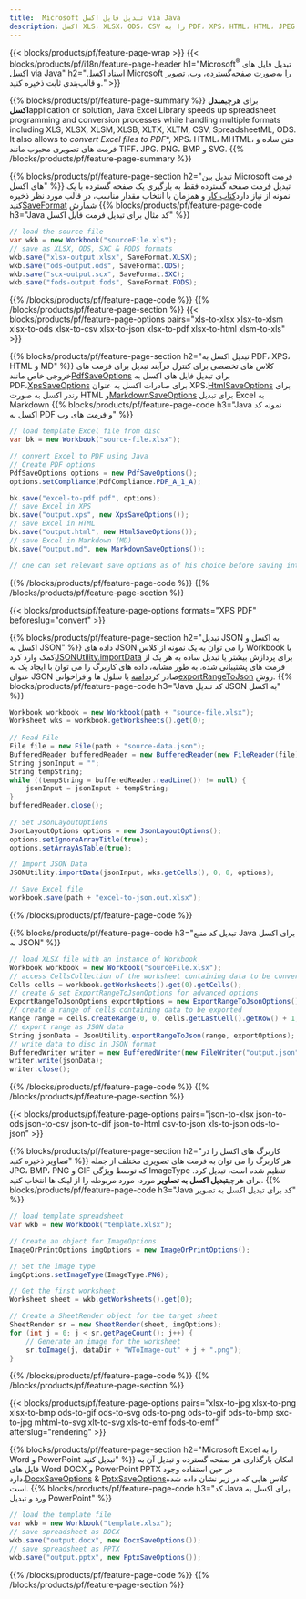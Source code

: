 ```yaml
---
title:  Microsoft تبدیل فایل اکسل via Java
description: اکسل XLS، XLSX، ODS، CSV را به PDF، XPS، HTML، HTML، JPEG، JPEG، JPEG، JPEG، JPEG، JPEG، JPEG، JPEG، JPEG، JPEG، JPEG، JPEG، JPEG، JPEG، PDF، PDF. کد 81
---
```

{{< blocks/products/pf/feature-page-wrap >}}
{{< blocks/products/pf/i18n/feature-page-header h1="Microsoft<sup>&reg;</sup> تبدیل فایل های اکسل via Java" h2="اسناد اکسل Microsoft را به‌صورت صفحه‌گسترده، وب، تصویر و قالب‌بندی ثابت ذخیره کنید." >}}

{{% blocks/products/pf/feature-page-summary %}}
 برای هرچی**مبدل اکسل**application or solution, Java Excel Library speeds up spreadsheet programming and conversion processes while handling multiple formats including XLS, XLSX, XLSM, XLSB, XLTX, XLTM, CSV, SpreadsheetML, ODS. It also allows to *convert Excel files to PDF**, XPS، HTML، MHTML، متن ساده و فرمت های تصویری محبوب مانند TIFF، JPG، PNG، BMP و SVG.
{{% /blocks/products/pf/feature-page-summary %}}

{{% blocks/products/pf/feature-page-section h2="تبدیل بین Microsoft فرمت های اکسل" %}}
 تبدیل فرمت صفحه گسترده فقط به بارگیری یک صفحه گسترده با یک نمونه از نیاز دارد[کتاب کار](https://reference.aspose.com/cells/java/com.aspose.cells/Workbook) و همزمان با انتخاب مقدار مناسب، در قالب مورد نظر ذخیره کنید[SaveFormat](https://reference.aspose.com/cells/java/com.aspose.cells/SaveFormat) شمارش
{{% blocks/products/pf/feature-page-code h3="Java کد مثال برای تبدیل فرمت فایل اکسل" %}}

```cs
// load the source file
var wkb = new Workbook("sourceFile.xls");
// save as XLSX, ODS, SXC & FODS formats
wkb.save("xlsx-output.xlsx", SaveFormat.XLSX);
wkb.save("ods-output.ods", SaveFormat.ODS);
wkb.save("scx-output.scx", SaveFormat.SXC);
wkb.save("fods-output.fods", SaveFormat.FODS);
```
{{% /blocks/products/pf/feature-page-code %}}
{{% /blocks/products/pf/feature-page-section %}}
{{< blocks/products/pf/feature-page-options pairs="xls-to-xlsx xlsx-to-xlsm xlsx-to-ods xlsx-to-csv xlsx-to-json xlsx-to-pdf xlsx-to-html xlsm-to-xls" >}}


{{% blocks/products/pf/feature-page-section h2="تبدیل اکسل به PDF، XPS، HTML و MD" %}}
 کلاس های تخصصی برای کنترل فرآیند تبدیل برای فرمت های خروجی خاص مانند[PdfSaveOptions](https://reference.aspose.com/cells/java/com.aspose.cells/PdfSaveOptions) برای تبدیل فایل های اکسل به PDF،[XpsSaveOptions](https://reference.aspose.com/cells/java/com.aspose.cells/XpsSaveOptions) برای صادرات اکسل به عنوان XPS،[HtmlSaveOptions](https://reference.aspose.com/cells/java/com.aspose.cells/HtmlSaveOptions) برای رندر اکسل به صورت HTML و[MarkdownSaveOptions](https://reference.aspose.com/cells/java/com.aspose.cells/MarkdownSaveOptions) برای تبدیل Excel به Markdown
{{% blocks/products/pf/feature-page-code h3="Java نمونه کد اکسل به PDF و فرمت های وب" %}}

```cs
// load template Excel file from disc
var bk = new Workbook("source-file.xlsx");

// convert Excel to PDF using Java
// Create PDF options
PdfSaveOptions options = new PdfSaveOptions();
options.setCompliance(PdfCompliance.PDF_A_1_A);

bk.save("excel-to-pdf.pdf", options);
// save Excel in XPS
bk.save("output.xps", new XpsSaveOptions());
// save Excel in HTML
bk.save("output.html", new HtmlSaveOptions());
// save Excel in Markdown (MD)
bk.save("output.md", new MarkdownSaveOptions());

// one can set relevant save options as of his choice before saving into relevant format
```
{{% /blocks/products/pf/feature-page-code %}}
{{% /blocks/products/pf/feature-page-section %}}

{{< blocks/products/pf/feature-page-options formats="XPS PDF" beforeslug="convert" >}}

{{% blocks/products/pf/feature-page-section h2="تبدیل JSON به اکسل و اکسل به JSON" %}}
 داده های JSON را می توان به یک نمونه از کلاس Workbook با کمک وارد کرد[JSONUtility.importData](https://reference.aspose.com/cells/java/com.aspose.cells/jsonutility#importData) برای پردازش بیشتر یا تبدیل ساده به هر یک از فرمت های پشتیبانی شده. به طور مشابه، داده های کاربرگ را می توان با ایجاد یک به عنوان JSON صادر کرد[دامنه](https://reference.aspose.com/cells/java/com.aspose.cells/range) یا سلول ها و فراخوانی[exportRangeToJson](https://reference.aspose.com/cells/java/com.aspose.cells/jsonutility) روش.
{{% blocks/products/pf/feature-page-code h3="Java کد تبدیل JSON به اکسل" %}}
```cs
Workbook workbook = new Workbook(path + "source-file.xlsx");
Worksheet wks = workbook.getWorksheets().get(0);
		
// Read File
File file = new File(path + "source-data.json");
BufferedReader bufferedReader = new BufferedReader(new FileReader(file));
String jsonInput = "";
String tempString;
while ((tempString = bufferedReader.readLine()) != null) {
	jsonInput = jsonInput + tempString; 
}
bufferedReader.close();
							
// Set JsonLayoutOptions
JsonLayoutOptions options = new JsonLayoutOptions();
options.setIgnoreArrayTitle(true);
options.setArrayAsTable(true);

// Import JSON Data
JSONUtility.importData(jsonInput, wks.getCells(), 0, 0, options);

// Save Excel file
workbook.save(path + "excel-to-json.out.xlsx");
```
{{% /blocks/products/pf/feature-page-code %}}

{{% blocks/products/pf/feature-page-code h3="تبدیل کد منبع Java برای اکسل به JSON" %}}
```cs
// load XLSX file with an instance of Workbook
Workbook workbook = new Workbook("sourceFile.xlsx");
// access CellsCollection of the worksheet containing data to be converted
Cells cells = workbook.getWorksheets().get(0).getCells();
// create & set ExportRangeToJsonOptions for advanced options
ExportRangeToJsonOptions exportOptions = new ExportRangeToJsonOptions();
// create a range of cells containing data to be exported
Range range = cells.createRange(0, 0, cells.getLastCell().getRow() + 1, cells.getLastCell().getColumn() + 1);
// export range as JSON data
String jsonData = JsonUtility.exportRangeToJson(range, exportOptions);
// write data to disc in JSON format
BufferedWriter writer = new BufferedWriter(new FileWriter("output.json"));
writer.write(jsonData);
writer.close();    
```
{{% /blocks/products/pf/feature-page-code %}}
{{% /blocks/products/pf/feature-page-section %}}

{{< blocks/products/pf/feature-page-options pairs="json-to-xlsx json-to-ods json-to-csv json-to-dif json-to-html csv-to-json xls-to-json ods-to-json" >}}

{{% blocks/products/pf/feature-page-section h2="کاربرگ های اکسل را در تصاویر ذخیره کنید" %}}
 هر کاربرگ را می توان به فرمت های تصویری مختلف از جمله JPG، BMP، PNG و GIF که توسط ویژگی ImageType تنظیم شده است، تبدیل کرد. برای هرچی**تبدیل اکسل به تصاویر** مورد، مورد مربوطه را از لینک ها انتخاب کنید.
{{% blocks/products/pf/feature-page-code h3="Java کد برای تبدیل اکسل به تصویر" %}}
```cs
// load template spreadsheet
var wkb = new Workbook("template.xlsx");

// Create an object for ImageOptions
ImageOrPrintOptions imgOptions = new ImageOrPrintOptions();

// Set the image type
imgOptions.setImageType(ImageType.PNG);

// Get the first worksheet.
Worksheet sheet = wkb.getWorksheets().get(0);

// Create a SheetRender object for the target sheet
SheetRender sr = new SheetRender(sheet, imgOptions);
for (int j = 0; j < sr.getPageCount(); j++) {
	// Generate an image for the worksheet
	sr.toImage(j, dataDir + "WToImage-out" + j + ".png");
}
```
{{% /blocks/products/pf/feature-page-code %}}
{{% /blocks/products/pf/feature-page-section %}}

{{< blocks/products/pf/feature-page-options pairs="xlsx-to-jpg xlsx-to-png xlsx-to-bmp ods-to-gif ods-to-svg ods-to-png ods-to-gif ods-to-bmp sxc-to-jpg mhtml-to-svg xlt-to-svg xls-to-emf fods-to-emf" afterslug="rendering" >}}

{{% blocks/products/pf/feature-page-section h2="Microsoft Excel را به Word و PowerPoint تبدیل کنید" %}}
 امکان بارگذاری هر صفحه گسترده و تبدیل آن به فایل های Word DOCX و PowerPoint PPTX در حین استفاده وجود دارد.[DocxSaveOptions](https://reference.aspose.com/cells/java/com.aspose.cells/DocxSaveOptions) & [PptxSaveOptions](https://reference.aspose.com/cells/java/com.aspose.cells/PptxSaveOptions)کلاس هایی که در زیر نشان داده شده است.
{{% blocks/products/pf/feature-page-code h3="کد Java برای اکسل به ورد و تبدیل PowerPoint" %}}
```cs
// load the template file
var wkb = new Workbook("template.xlsx");
// save spreadsheet as DOCX
wkb.save("output.docx", new DocxSaveOptions());
// save spreadsheet as PPTX
wkb.save("output.pptx", new PptxSaveOptions());
```
{{% /blocks/products/pf/feature-page-code %}}
{{% /blocks/products/pf/feature-page-section %}}
